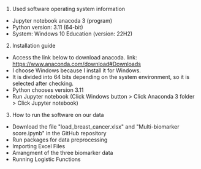 1. Used software operating system information 
- Jupyter notebook anacoda 3 (program)
- Python version: 3.11 (64-bit)
- System: Windows 10 Education (version: 22H2)

2. Installation guide
- Access the link below to download anacoda.
link: https://www.anaconda.com/download#Downloads
- I choose Windows because I install it for Windows.
- It is divided into 64 bits depending on the system environment, so it is selected after checking.
- Python chooses version 3.11
- Run Jupyter notebook (Click Windows button > Click Anaconda 3 folder > Click Jupyter notebook)

3. How to run the software on our data
- Download the file "load_breast_cancer.xlsx" and "Multi-biomarker score.ipynb" in the GitHub repository 
- Run packages for data preprocessing
- Importing Excel Files
- Arrangment of the three biomarker data
- Running Logistic Functions